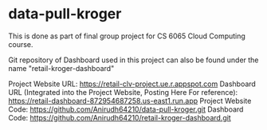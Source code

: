 # data-pull-kroger
This is done as part of final group project for CS 6065 Cloud Computing course.

Git repository of Dashboard used in this project can also be found under the name "retail-kroger-dashboard"

Project Website URL: https://retail-clv-project.ue.r.appspot.com
Dashboard URL (Integrated into the Project Website, Posting Here For reference):
https://retail-dashboard-872954687258.us-east1.run.app
Project Website Code: https://github.com/Anirudh64210/data-pull-kroger.git
Dashboard Code: https://github.com/Anirudh64210/retail-kroger-dashboard.git
